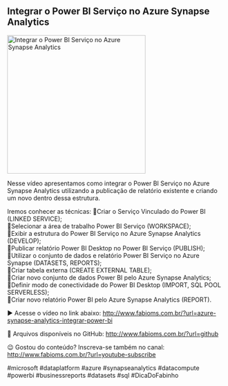 ## Integrar o Power BI Serviço no Azure Synapse Analytics

<img src="https://fabioms.com.br//uploads/youtube/QR1_BvIGym4.png" alt="Integrar o Power BI Serviço no Azure Synapse Analytics" title="Azure Synapse Analytics" width="320"/>

Nesse vídeo apresentamos como integrar o Power BI Serviço no Azure Synapse Analytics utilizando a publicação de relatório existente e criando um novo dentro dessa estrutura.

Iremos conhecer as técnicas:
🔹Criar o Serviço Vinculado do Power BI (LINKED SERVICE);  
🔹Selecionar a área de trabalho Power BI Serviço (WORKSPACE);  
🔹Exibir a estrutura do Power BI Serviço no Azure Synapse Analytics (DEVELOP);  
🔹Publicar relatório Power BI Desktop no Power BI Serviço (PUBLISH);  
🔹Utilizar o conjunto de dados e relatório Power BI Serviço no Azure Synapse (DATASETS, REPORTS);  
🔹Criar tabela externa (CREATE EXTERNAL TABLE);  
🔹Criar novo conjunto de dados Power BI pelo Azure Synapse Analytics;  
🔹Definir modo de conectividade do Power BI Desktop (IMPORT, SQL POOL SERVERLESS);  
🔹Criar novo relatório Power BI pelo Azure Synapse Analytics (REPORT).  

▶️ Acesse o vídeo no link abaixo:
http://www.fabioms.com.br/?url=azure-synapse-analytics-integrar-power-bi

📁 Arquivos disponíveis no GitHub:
http://www.fabioms.com.br/?url=github

😉 Gostou do conteúdo? Inscreva-se também no canal:
http://www.fabioms.com.br/?url=youtube-subscribe 

#microsoft #dataplatform #azure #synapseanalytics #datacompute #powerbi #businessreports #datasets #sql #DicaDoFabinho 
